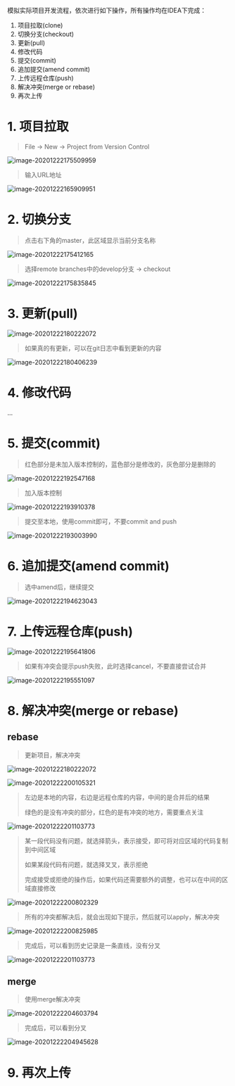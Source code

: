 模拟实际项目开发流程，依次进行如下操作，所有操作均在IDEA下完成：
1. 项目拉取(clone)
2. 切换分支(checkout)
3. 更新(pull)
4. 修改代码
5. 提交(commit)
6. 追加提交(amend commit)
7. 上传远程仓库(push)
8. 解决冲突(merge or rebase)
9. 再次上传

# 1. 项目拉取

> File -> New -> Project from Version Control

![image-20201222175509959](README.assets/image-20201222175509959.png)

> 输入URL地址

![image-20201222165909951](README.assets/image-20201222165909951.png)

# 2. 切换分支

> 点击右下角的master，此区域显示当前分支名称

![image-20201222175412165](README.assets/image-20201222175412165.png)

> 选择remote branches中的develop分支 -> checkout

![image-20201222175835845](README.assets/image-20201222175835845.png)

# 3. 更新(pull)

![image-20201222180222072](README.assets/image-20201222180222072.png)

> 如果真的有更新，可以在git日志中看到更新的内容

![image-20201222180406239](README.assets/image-20201222180406239.png)

# 4. 修改代码

...

# 5. 提交(commit)

> 红色部分是未加入版本控制的，蓝色部分是修改的，灰色部分是删除的

![image-20201222192547168](README.assets/image-20201222192547168.png)

> 加入版本控制

![image-20201222193910378](README.assets/image-20201222193910378.png)

> 提交至本地，使用commit即可，不要commit and push

![image-20201222193003990](README.assets/image-20201222193003990.png)

# 6. 追加提交(amend commit)

> 选中amend后，继续提交

![image-20201222194623043](README.assets/image-20201222194623043.png)

# 7. 上传远程仓库(push)

![image-20201222195641806](README.assets/image-20201222195641806.png)

> 如果有冲突会提示push失败，此时选择cancel，不要直接尝试合并

![image-20201222195551097](README.assets/image-20201222195551097.png)

# 8. 解决冲突(merge or rebase)

## rebase

> 更新项目，解决冲突

![image-20201222180222072](README.assets/image-20201222180222072.png)

![image-20201222200105321](README.assets/image-20201222200105321.png)

> 左边是本地的内容，右边是远程仓库的内容，中间的是合并后的结果
>
> 绿色的是没有冲突的部分，红色的是有冲突的地方，需要重点关注

![image-20201222201103773](README.assets/image-20201222200237627.png)

> 某一段代码没有问题，就选择箭头，表示接受，即可将对应区域的代码复制到中间区域
>
> 如果某段代码有问题，就选择叉叉，表示拒绝
>
> 完成接受或拒绝的操作后，如果代码还需要额外的调整，也可以在中间的区域直接修改

![image-20201222200802329](README.assets/image-20201222200802329.png)

> 所有的冲突都解决后，就会出现如下提示，然后就可以apply，解决冲突

![image-20201222200825985](README.assets/image-20201222200825985.png)

> 完成后，可以看到历史记录是一条直线，没有分叉

![image-20201222201103773](README.assets/image-20201222201103773.png)

## merge

> 使用merge解决冲突

![image-20201222204603794](README.assets/image-20201222204603794.png)

> 完成后，可以看到分叉

![image-20201222204945628](README.assets/image-20201222204945628.png)

# 9. 再次上传

